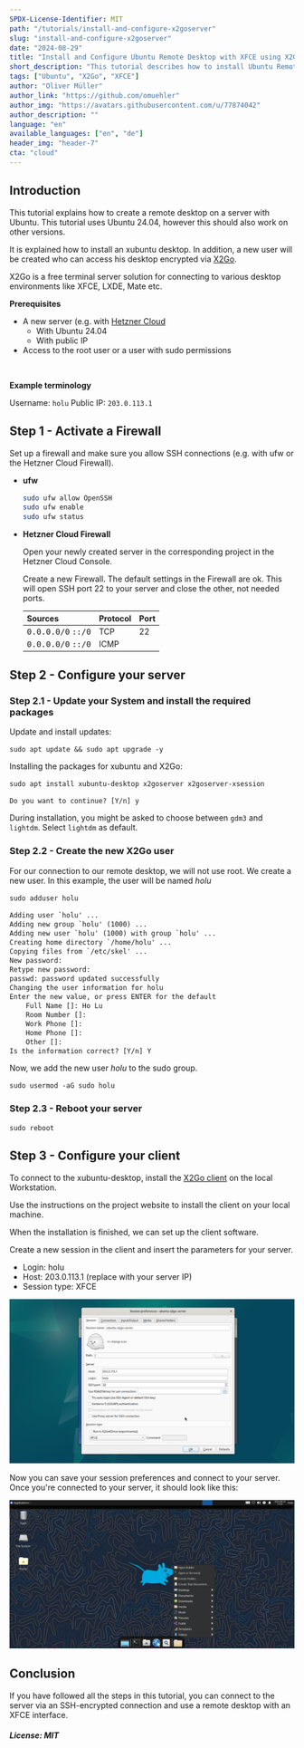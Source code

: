 ```yaml
---
SPDX-License-Identifier: MIT
path: "/tutorials/install-and-configure-x2goserver"
slug: "install-and-configure-x2goserver"
date: "2024-08-29"
title: "Install and Configure Ubuntu Remote Desktop with XFCE using X2Go"
short_description: "This tutorial describes how to install Ubuntu Remote Desktop with X2Go-Server with XFCE"
tags: ["Ubuntu", "X2Go", "XFCE"]
author: "Oliver Müller"
author_link: "https://github.com/omuehler"
author_img: "https://avatars.githubusercontent.com/u/77874042"
author_description: ""
language: "en"
available_languages: ["en", "de"]
header_img: "header-7"
cta: "cloud"
---
```


## Introduction

This tutorial explains how to create a remote desktop on a server with Ubuntu. This tutorial uses Ubuntu 24.04, however this should also work on other versions.

It is explained how to install an xubuntu desktop. In addition, a new user will be created who can access his desktop encrypted via [X2Go](https://wiki.x2go.org/doku.php).

X2Go is a free terminal server solution for connecting to various desktop environments like XFCE, LXDE, Mate etc.

**Prerequisites**

* A new server (e.g. with [Hetzner Cloud](https://console.hetzner.cloud/)
   * With Ubuntu 24.04 
   * With public IP
* Access to the root user or a user with sudo permissions

<br>

**Example terminology**

Username: `holu`
Public IP: `203.0.113.1`

## Step 1 - Activate a Firewall

Set up a firewall and make sure you allow SSH connections (e.g. with ufw or the Hetzner Cloud Firewall).

* **ufw**
  
  ```bash
  sudo ufw allow OpenSSH
  sudo ufw enable
  sudo ufw status
  ```

* **Hetzner Cloud Firewall**
  
  Open your newly created server in the corresponding project in the Hetzner Cloud Console.
  
  Create a new Firewall. The default settings in the Firewall are ok. This will open SSH port 22 to your server and close the other, not needed ports.

  | Sources                              | Protocol | Port |
  | ------------------------------------ | -------- | ---- |
  | <kbd>0.0.0.0/0</kbd> <kbd>::/0</kbd> | TCP      | 22   |
  | <kbd>0.0.0.0/0</kbd> <kbd>::/0</kbd> | ICMP     |      |

## Step 2 - Configure your server

### Step 2.1 - Update your System and install the required packages

Update and install updates:

```shell
sudo apt update && sudo apt upgrade -y
```

Installing the packages for xubuntu and X2Go:

```shell
sudo apt install xubuntu-desktop x2goserver x2goserver-xsession
```

```shell
Do you want to continue? [Y/n] y
```

During installation, you might be asked to choose between `gdm3` and `lightdm`. Select `lightdm` as default.

### Step 2.2 - Create the new X2Go user

For our connection to our remote desktop, we will not use root. We create a new user. In this example, the user will be named _holu_

```shell
sudo adduser holu
```

```shell
Adding user `holu' ...
Adding new group `holu' (1000) ...
Adding new user `holu' (1000) with group `holu' ...
Creating home directory `/home/holu' ...
Copying files from `/etc/skel' ...
New password: 
Retype new password: 
passwd: password updated successfully
Changing the user information for holu
Enter the new value, or press ENTER for the default
	Full Name []: Ho Lu       
	Room Number []:  
	Work Phone []: 
	Home Phone []: 
	Other []: 
Is the information correct? [Y/n] Y
```

Now, we add the new user _holu_ to the sudo group.

```shell
sudo usermod -aG sudo holu
```

### Step 2.3 - Reboot your server

```shell
sudo reboot
```

## Step 3 - Configure your client

To connect to the xubuntu-desktop, install the [X2Go client](https://wiki.x2go.org/doku.php/doc:installation:x2goclient) on the local Workstation.

Use the instructions on the project website to install the client on your local machine.

When the installation is finished, we can set up the client software.

Create a new session in the client and insert the parameters for your server.

* Login: holu
* Host: 203.0.113.1 (replace with your server IP)
* Session type: XFCE

![X2Go Client Settings](images/x2go-client.24.png)

Now you can save your session preferences and connect to your server. Once you're connected to your server, it should look like this:

![You are connected to your server](images/connection.24.png)

## Conclusion

If you have followed all the steps in this tutorial, you can connect to the server via an SSH-encrypted connection and use a remote desktop with an XFCE interface.

##### License: MIT

<!--

Contributor's Certificate of Origin

By making a contribution to this project, I certify that:

(a) The contribution was created in whole or in part by me and I have
    the right to submit it under the license indicated in the file; or

(b) The contribution is based upon previous work that, to the best of my
    knowledge, is covered under an appropriate license and I have the
    right under that license to submit that work with modifications,
    whether created in whole or in part by me, under the same license
    (unless I am permitted to submit under a different license), as
    indicated in the file; or

(c) The contribution was provided directly to me by some other person
    who certified (a), (b) or (c) and I have not modified it.

(d) I understand and agree that this project and the contribution are
    public and that a record of the contribution (including all personal
    information I submit with it, including my sign-off) is maintained
    indefinitely and may be redistributed consistent with this project
    or the license(s) involved.

Signed-off-by: Oliver Müller, oliver.mueller@hetzner.com

-->

